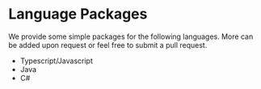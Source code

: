 # Language Packages

We provide some simple packages for the following languages. More can be added upon request or feel free to submit a pull request.

- Typescript/Javascript
- Java
- C#


